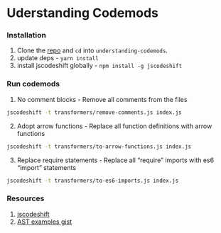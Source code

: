 # Uderstanding Codemods

### Installation

1. Clone the [repo](https://github.com/nobi1007/understanding-codemods) and `cd` into `understanding-codemods`.
2. update deps - `yarn install`
3. install jscodeshift globally - `npm install -g jscodeshift`

### Run codemods

1. No comment blocks - Remove all comments from the files

```bash
jscodeshift -t transformers/remove-comments.js index.js
```

2. Adopt arrow functions  - Replace all function definitions with arrow functions

```bash
jscodeshift -t transformers/to-arrow-functions.js index.js
```

3. Replace require statements - Replace all “require” imports with es6 “import” statements

```bash
jscodeshift -t transformers/to-es6-imports.js index.js
```

### Resources
1. [jscodeshift](https://github.com/facebook/jscodeshift)
2. [AST examples gist](https://astexplorer.net/#/gist/89b5d7a5e4873841b7eaf39fdb33ba9d/f778f6157509d2565da97e7eafe6a427a4a36516)
   
